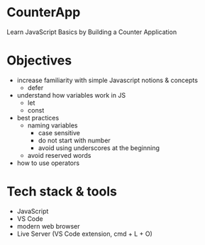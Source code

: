 # CounterApp

Learn JavaScript Basics by Building a Counter Application

# Objectives

- increase familiarity with simple Javascript notions & concepts
  - defer
- understand how variables work in JS
  - let
  - const
- best practices
  - naming variables
    - case sensitive
    - do not start with number
    - avoid using underscores at the beginning
  - avoid reserved words
- how to use operators

# Tech stack & tools

- JavaScript
- VS Code
- modern web browser
- Live Server (VS Code extension, cmd + L + O)
